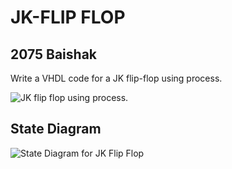 <h1>JK-FLIP FLOP</h1>
<h2>2075 Baishak</h2>
<p>Write a VHDL code for a JK flip-flop using process.</p>
<img src="./JK_flipflop.png" alt="JK flip flop using process." />
<h2>State Diagram</h2>
<img src="./../stateDiagram/jkState.png" alt="State Diagram for JK Flip Flop" />
